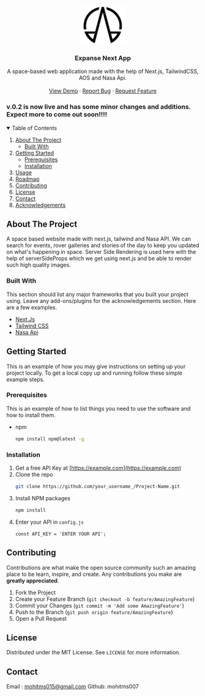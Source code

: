 


<!-- PROJECT LOGO -->
<br />
<p align="center">
  <a href="https://github.com/othneildrew/Best-README-Template">
    <img src="https://github.com/mohitms007/Expanse-next-app/blob/main/public/logo.jpg" alt="Logo" width="120" height="100">
  </a>

  <h3 align="center">Expanse Next App</h3>

  <p align="center">
    A space-based web application made with the help of Next.js, TailwindCSS, AOS and Nasa Api.
    <br />
    <br />
    <a href="https://github.com/othneildrew/Best-README-Template">View Demo</a>
    ·
    <a href="https://github.com/mohitms007/Expanse-next-app/issues">Report Bug</a>
    ·
    <a href="https://github.com/mohitms007/Expanse-next-app/issues">Request Feature</a>
  </p>
</p>

### v.0.2 is now live and has some minor changes and additions. Expect more to come out soon!!!!


<!-- TABLE OF CONTENTS -->
<details open="open">
  <summary>Table of Contents</summary>
  <ol>
    <li>
      <a href="#about-the-project">About The Project</a>
      <ul>
        <li><a href="#built-with">Built With</a></li>
      </ul>
    </li>
    <li>
      <a href="#getting-started">Getting Started</a>
      <ul>
        <li><a href="#prerequisites">Prerequisites</a></li>
        <li><a href="#installation">Installation</a></li>
      </ul>
    </li>
    <li><a href="#usage">Usage</a></li>
    <li><a href="#roadmap">Roadmap</a></li>
    <li><a href="#contributing">Contributing</a></li>
    <li><a href="#license">License</a></li>
    <li><a href="#contact">Contact</a></li>
    <li><a href="#acknowledgements">Acknowledgements</a></li>
  </ol>
</details>



<!-- ABOUT THE PROJECT -->
## About The Project


A space based website made with next.js, tailwind and Nasa API. We can search for events, rover galleries and stories of the day to keep you updated on  what's happening in space.
Server Side Rendering is used here with the help of serverSideProps which we get using next.js and be able to render such high quality images.


### Built With

This section should list any major frameworks that you built your project using. Leave any add-ons/plugins for the acknowledgements section. Here are a few examples.
* [Next.Js](https://nextjs.org)
* [Tailwind CSS](https://tailwindcss.com)
* [Nasa Api](https://nasa-api.com)



<!-- GETTING STARTED -->
## Getting Started

This is an example of how you may give instructions on setting up your project locally.
To get a local copy up and running follow these simple example steps.

### Prerequisites

This is an example of how to list things you need to use the software and how to install them.
* npm
  ```sh
  npm install npm@latest -g
  ```

### Installation

1. Get a free API Key at [https://example.com](https://example.com)
2. Clone the repo
   ```sh
   git clone https://github.com/your_username_/Project-Name.git
   ```
3. Install NPM packages
   ```sh
   npm install
   ```
4. Enter your API in `config.js`
   ```JS
   const API_KEY = 'ENTER YOUR API';
   ```



<!-- CONTRIBUTING -->
## Contributing

Contributions are what make the open source community such an amazing place to be learn, inspire, and create. Any contributions you make are **greatly appreciated**.

1. Fork the Project
2. Create your Feature Branch (`git checkout -b feature/AmazingFeature`)
3. Commit your Changes (`git commit -m 'Add some AmazingFeature'`)
4. Push to the Branch (`git push origin feature/AmazingFeature`)
5. Open a Pull Request



<!-- LICENSE -->
## License

Distributed under the MIT License. See `LICENSE` for more information.



<!-- CONTACT -->
## Contact

Email : mohitms015@gmail.com
Github: mohitms007





